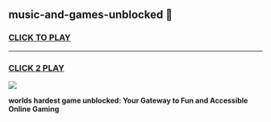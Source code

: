 
## music-and-games-unblocked 👋
<h3>
<a href="https://premium.freeplayer.one?title=music-and-games-unblocked&ref=14F">CLICK TO PLAY</a></h3>
<hr>

<h3>
<a href="https://premium.freeplayer.one?title=music-and-games-unblocked&ref=14F">CLICK 2 PLAY</a>
  
</h3>

<a href="https://premium.freeplayer.one?title=music-and-games-unblocked&ref=12F/"><img src="https://clearcache.store/games.png"></a>


**worlds hardest game unblocked: Your Gateway to Fun and Accessible Online Gaming**

